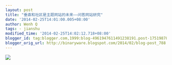 ```yaml
---
layout: post
title: "垂直和社区是主题网站的未来——问答网站研究"
date: '2014-02-25T14:01:00.005+08:00'
author: Wenh Q
tags: - jianshu
modified_time: '2014-02-25T14:02:12.718+08:00'
blogger_id: tag:blogger.com,1999:blog-4961947611491238191.post-1751987823345545033
blogger_orig_url: http://binaryware.blogspot.com/2014/02/blog-post_788.html
---
```

[![](http://prod-jianshu-cwb.b0.upaiyun.com/notes/images/98447/weibo/image_1ae21bb0138c.jpeg)](http://jianshu.io/p/df505438d306)
